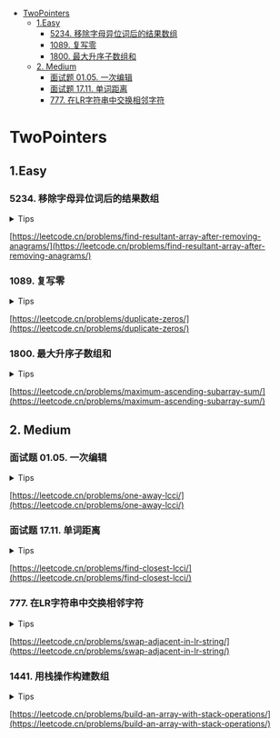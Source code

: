 <!-- TOC -->

* [TwoPointers](#twopointers)
    * [1.Easy](#1easy)
        * [5234. 移除字母异位词后的结果数组](#5234-)
        * [1089. 复写零](#1089-)
        * [1800. 最大升序子数组和](#1800-)
    * [2. Medium](#2-medium)
        * [面试题 01.05. 一次编辑](#-0105-)
        * [面试题 17.11. 单词距离](#-1711-)
        * [777. 在LR字符串中交换相邻字符](#777-lr)

<!-- TOC -->

# TwoPointers

## 1.Easy

### 5234. 移除字母异位词后的结果数组

<details>
<summary>Tips</summary>

1. 用Map判断异位词
2. 维护2个指针left,right从同一方向遍历
3. 每次不是异位词的时候left=right
4. 每次循环right++

</details>

[https://leetcode.cn/problems/find-resultant-array-after-removing-anagrams/](https://leetcode.cn/problems/find-resultant-array-after-removing-anagrams/)

### 1089. 复写零

<details>
<summary>Tips</summary>

1. 找到0就就开始右移动即可

</details>

[https://leetcode.cn/problems/duplicate-zeros/](https://leetcode.cn/problems/duplicate-zeros/)

### 1800. 最大升序子数组和

<details>
<summary>Tips</summary>

1. 用一个指针其实就行

</details>

[https://leetcode.cn/problems/maximum-ascending-subarray-sum/](https://leetcode.cn/problems/maximum-ascending-subarray-sum/)

## 2. Medium

### 面试题 01.05. 一次编辑

<details>
<summary>Tips</summary>

1. 分情况讨论2者的长度差
2. 然后双指针移动

</details>

[https://leetcode.cn/problems/one-away-lcci/](https://leetcode.cn/problems/one-away-lcci/)

### 面试题 17.11. 单词距离

<details>
<summary>Tips</summary>

1. 同方向的双指针
2. 每次和左边最后的下标比较即可

</details>


[https://leetcode.cn/problems/find-closest-lcci/](https://leetcode.cn/problems/find-closest-lcci/)

### 777. 在LR字符串中交换相邻字符

<details>
<summary>Tips</summary>

1. 双指针(同时遍历2个字符串),L和R在state和end的相对位置是固定的
2. L可以左移所以是>=
3. R是右移所以是<=

</details>

[https://leetcode.cn/problems/swap-adjacent-in-lr-string/](https://leetcode.cn/problems/swap-adjacent-in-lr-string/)

### 1441. 用栈操作构建数组

<details>
<summary>Tips</summary>

1. j用来遍历target,i用来遍历n
2. 如果不是当前的target就先PUSH再POP
3. 否则直接PUSH

</details>

[https://leetcode.cn/problems/build-an-array-with-stack-operations/](https://leetcode.cn/problems/build-an-array-with-stack-operations/)